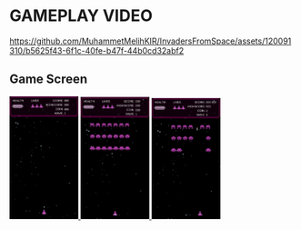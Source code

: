
# GAMEPLAY VIDEO

https://github.com/MuhammetMelihKIR/InvadersFromSpace/assets/120091310/b5625f43-6f1c-40fe-b47f-44b0cd32abf2


## Game Screen
<p align="left"> <a href="https://www.w3schools.com/cs/" target="_blank" rel="noreferrer"> <img 
<img src="./Screen/1.png" alt="racegif" width="24%"/>
<img src="./Screen/2.png" alt="racegif" width="24%" />
<img src="./Screen/3.png" alt="racegif" width="24%" />



